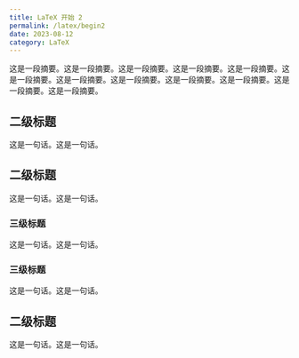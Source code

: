 ```yaml
---
title: LaTeX 开始 2
permalink: /latex/begin2
date: 2023-08-12
category: LaTeX
---
```


这是一段摘要。这是一段摘要。这是一段摘要。这是一段摘要。这是一段摘要。这是一段摘要。这是一段摘要。这是一段摘要。这是一段摘要。这是一段摘要。这是一段摘要。这是一段摘要。

## 二级标题

这是一句话。这是一句话。

## 二级标题

这是一句话。这是一句话。

### 三级标题

这是一句话。这是一句话。

### 三级标题

这是一句话。这是一句话。

## 二级标题

这是一句话。这是一句话。


